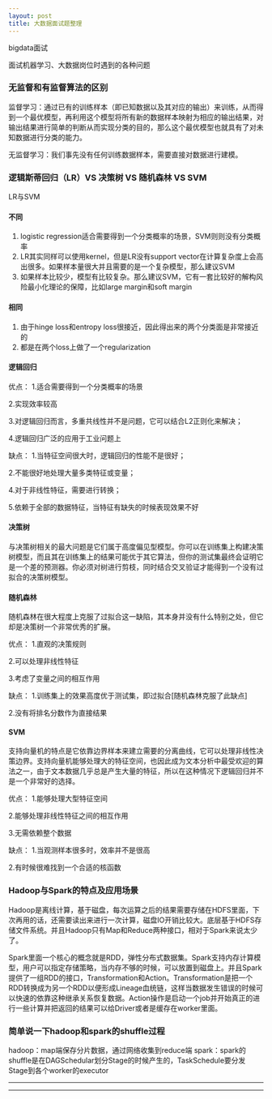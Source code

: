 ```yaml
---
layout: post
title: 大数据面试题整理
---
```


bigdata面试


   面试机器学习、大数据岗位时遇到的各种问题

### 无监督和有监督算法的区别
监督学习：通过已有的训练样本（即已知数据以及其对应的输出）来训练，从而得到一个最优模型，再利用这个模型将所有新的数据样本映射为相应的输出结果，对输出结果进行简单的判断从而实现分类的目的，那么这个最优模型也就具有了对未知数据进行分类的能力。

无监督学习：我们事先没有任何训练数据样本，需要直接对数据进行建模。


### 逻辑斯蒂回归（LR）VS 决策树 VS 随机森林 VS SVM
LR与SVM

#### 不同
1. logistic regression适合需要得到一个分类概率的场景，SVM则则没有分类概率
2. LR其实同样可以使用kernel，但是LR没有support vector在计算复杂度上会高出很多。如果样本量很大并且需要的是一个复杂模型，那么建议SVM
3. 如果样本比较少，模型有比较复杂。那么建议SVM，它有一套比较好的解构风险最小化理论的保障，比如large margin和soft margin

#### 相同
1. 由于hinge loss和entropy loss很接近，因此得出来的两个分类面是非常接近的
2. 都是在两个loss上做了一个regularization

#### 逻辑回归
优点：
1.适合需要得到一个分类概率的场景

2.实现效率较高

3.对逻辑回归而言，多重共线性并不是问题，它可以结合L2正则化来解决；

4.逻辑回归广泛的应用于工业问题上
 
缺点：
1.当特征空间很大时，逻辑回归的性能不是很好；

2.不能很好地处理大量多类特征或变量；

4.对于非线性特征，需要进行转换；

5.依赖于全部的数据特征，当特征有缺失的时候表现效果不好

#### 决策树
与决策树相关的最大问题是它们属于高度偏见型模型。你可以在训练集上构建决策树模型，而且其在训练集上的结果可能优于其它算法，但你的测试集最终会证明它是一个差的预测器。你必须对树进行剪枝，同时结合交叉验证才能得到一个没有过拟合的决策树模型。

#### 随机森林
随机森林在很大程度上克服了过拟合这一缺陷，其本身并没有什么特别之处，但它却是决策树一个非常优秀的扩展。

优点：
1.直观的决策规则

2.可以处理非线性特征

3.考虑了变量之间的相互作用

缺点：
1.训练集上的效果高度优于测试集，即过拟合[随机森林克服了此缺点]

2.没有将排名分数作为直接结果

#### SVM
支持向量机的特点是它依靠边界样本来建立需要的分离曲线，它可以处理非线性决策边界。支持向量机能够处理大的特征空间，也因此成为文本分析中最受欢迎的算法之一，由于文本数据几乎总是产生大量的特征，所以在这种情况下逻辑回归并不是一个非常好的选择。

优点：
1.能够处理大型特征空间

2.能够处理非线性特征之间的相互作用

3.无需依赖整个数据

缺点：
1.当观测样本很多时，效率并不是很高

2.有时候很难找到一个合适的核函数



### Hadoop与Spark的特点及应用场景
Hadoop是离线计算，基于磁盘，每次运算之后的结果需要存储在HDFS里面，下次再用的话，还需要读出来进行一次计算，磁盘IO开销比较大。底层基于HDFS存储文件系统。并且Hadoop只有Map和Reduce两种接口，相对于Spark来说太少了。

Spark里面一个核心的概念就是RDD，弹性分布式数据集。Spark支持内存计算模型，用户可以指定存储策略，当内存不够的时候，可以放置到磁盘上。并且Spark提供了一组RDD的接口，Transformation和Action。Transformation是把一个RDD转换成为另一个RDD以便形成Lineage血统链，这样当数据发生错误的时候可以快速的依靠这种继承关系恢复数据。Action操作是启动一个job并开始真正的进行一些计算并把返回的结果可以给Driver或者是缓存在worker里面。


### 简单说一下hadoop和spark的shuffle过程
hadoop：map端保存分片数据，通过网络收集到reduce端
spark：spark的shuffle是在DAGSchedular划分Stage的时候产生的，TaskSchedule要分发Stage到各个worker的executor






----
****

